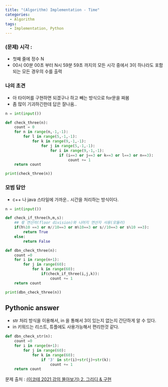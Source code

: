```yaml
---
title: "(Algorithm) Implementation - Time"
categories:
  - Algorithm
tags:
  - Implementation, Python
---
```


### **(문제) 시각 :**
- 첫째 줄에 정수 N
- 00시 00분 00초 부터 N시 59분 59초 까지의 모든 시각 중에서 3이 하나라도 포함되는 모든 경우의 수를 출력

### 나의 초견
- 아 타이머를 구현하면 되겠구나 하고 빼는 방식으로 for문을 짜봄
- 좀 많이 기괴하긴한데 답은 잘나옴..

```python 
n = int(input())

def check_three(n):
    count = 0
    for n in range(n,-1,-1):
        for l in range(5,-1,-1):
            for k in range(9,-1,-1):
                for j in range(5,-1,-1):
                    for i in range(9,-1,-1):
                        if (i==3 or j==3 or k==3 or l==3 or n==3):
                            count += 1
    return count

print(check_three(n))
```

### 모범 답안
- c++ 나 java 스타일에 가까운.. 시간을 처리하는 방식이다.

```python
n = int(input())

def check_if_three(h,m,s):
    ## 몫 연산자(floor division)와 나머지 연산자 사용(모듈러)
    if(h%10 ==3 or m//10==3 or m%10==3 or s//10==3 or s%10 ==3):
        return True
    else:
        return False

def dbn_check_three(n):
    count =0
    for i in range(n+1):
        for j in range(60):
            for k in range(60):
                if(check_if_three(i,j,k)):
                    count += 1
    return count

print(dbn_check_three(n))
```

## Pythonic answer
- str 처리 방식을 이용해서, in 을 통해서 3이 있는지 없는지 간단하게 알 수 있다.
- in 키워드는 리스트, 튜플에도 사용가능해서 편리한것 같다.

```python
def dbn_check_str(n):
    count =0
    for i in range(n+1):
        for j in range(60):
            for k in range(60):
                if '3' in str(i)+str(j)+str(k):
                    count += 1
    return count
```

문제 출처 : [(이코테 2021 강의 몰아보기) 2. 그리디 & 구현](https://youtu.be/2zjoKjt97vQ?si=CcJzV6PhIw2xKbab&t=2253)